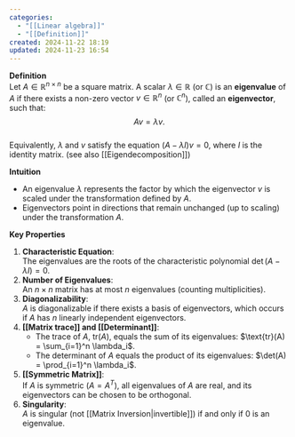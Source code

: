 ```yaml
---
categories:
  - "[[Linear algebra]]"
  - "[[Definition]]"
created: 2024-11-22 18:19
updated: 2024-11-23 16:54
---
```

**Definition**  
Let $A \in \mathbb{R}^{n \times n}$ be a square matrix. A scalar $\lambda \in \mathbb{R}$ (or $\mathbb{C}$) is an **eigenvalue** of $A$ if there exists a non-zero vector $v \in \mathbb{R}^n$ (or $\mathbb{C}^n$), called an **eigenvector**, such that:  
$$A v = \lambda v.$$  
Equivalently, $\lambda$ and $v$ satisfy the equation $(A - \lambda I)v = 0$, where $I$ is the identity matrix.  (see also [[Eigendecomposition]])

**Intuition**  
- An eigenvalue $\lambda$ represents the factor by which the eigenvector $v$ is scaled under the transformation defined by $A$.  
- Eigenvectors point in directions that remain unchanged (up to scaling) under the transformation $A$.  

**Key Properties**  
1. **Characteristic Equation**:  
   The eigenvalues are the roots of the characteristic polynomial $\det(A - \lambda I) = 0$.  
2. **Number of Eigenvalues**:  
   An $n \times n$ matrix has at most $n$ eigenvalues (counting multiplicities).  
3. **Diagonalizability**:  
   $A$ is diagonalizable if there exists a basis of eigenvectors, which occurs if $A$ has $n$ linearly independent eigenvectors.  
4. **[[Matrix trace]] and [[Determinant]]**:  
   - The trace of $A$, $\text{tr}(A)$, equals the sum of its eigenvalues: $\text{tr}(A) = \sum_{i=1}^n \lambda_i$.  
   - The determinant of $A$ equals the product of its eigenvalues: $\det(A) = \prod_{i=1}^n \lambda_i$.  
5. **[[Symmetric Matrix]]**:  
   If $A$ is symmetric ($A = A^T$), all eigenvalues of $A$ are real, and its eigenvectors can be chosen to be orthogonal.  
6. **Singularity**:  
   $A$ is singular (not [[Matrix Inversion|invertible]]) if and only if $0$ is an eigenvalue.  